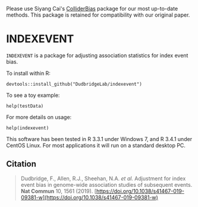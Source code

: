 Please use Siyang Cai's [ColliderBias](https://github.com/SiyangCai/ColliderBias) package for our most up-to-date methods.
This package is retained for compatibility with our original paper.

# INDEXEVENT
`INDEXEVENT` is a package for adjusting association statistics for index event bias.

To install within R:

`devtools::install_github("DudbridgeLab/indexevent")`


To see a toy example: 

`help(testData)`


For more details on usage:

`help(indexevent)`



This software has been tested in R 3.3.1 under Windows 7, and R 3.4.1 under CentOS Linux.  For most applications it will run on a standard desktop PC.


## Citation

> Dudbridge, F., Allen, R.J., Sheehan, N.A. _et al._ Adjustment for index event bias in genome-wide association studies of subsequent events. **Nat Commun** 10, 1561 (2019). [https://doi.org/10.1038/s41467-019-09381-w](https://doi.org/10.1038/s41467-019-09381-w)
